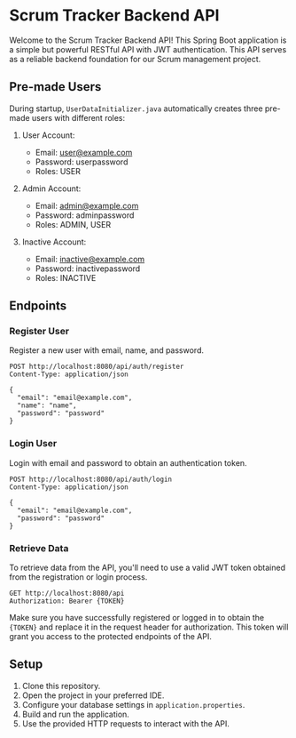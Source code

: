 # Scrum Tracker Backend API

Welcome to the Scrum Tracker Backend API! This Spring Boot application is a simple but powerful RESTful API with JWT authentication. This API serves as a reliable backend foundation for our Scrum management project.

## Pre-made Users

During startup, `UserDataInitializer.java` automatically creates three pre-made users with different roles:

1. User Account:

   - Email: user@example.com
   - Password: userpassword
   - Roles: USER

2. Admin Account:

   - Email: admin@example.com
   - Password: adminpassword
   - Roles: ADMIN, USER

3. Inactive Account:
   - Email: inactive@example.com
   - Password: inactivepassword
   - Roles: INACTIVE

## Endpoints

### Register User

Register a new user with email, name, and password.

```http
POST http://localhost:8080/api/auth/register
Content-Type: application/json

{
  "email": "email@example.com",
  "name": "name",
  "password": "password"
}
```

### Login User

Login with email and password to obtain an authentication token.

```http
POST http://localhost:8080/api/auth/login
Content-Type: application/json

{
  "email": "email@example.com",
  "password": "password"
}
```

### Retrieve Data

To retrieve data from the API, you'll need to use a valid JWT token obtained from the registration or login process.

```http
GET http://localhost:8080/api
Authorization: Bearer {TOKEN}
```

Make sure you have successfully registered or logged in to obtain the `{TOKEN}` and replace it in the request header for authorization. This token will grant you access to the protected endpoints of the API.

## Setup

1. Clone this repository.
2. Open the project in your preferred IDE.
3. Configure your database settings in `application.properties`.
4. Build and run the application.
5. Use the provided HTTP requests to interact with the API.
